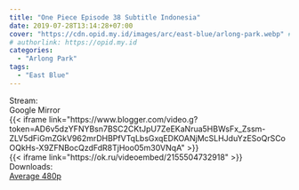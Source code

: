 ```yaml
---
title: "One Piece Episode 38 Subtitle Indonesia"
date: 2019-07-28T13:14:28+07:00
cover: "https://cdn.opid.my.id/images/arc/east-blue/arlong-park.webp" # Optional, cover
# authorlink: https://opid.my.id
categories:
  - "Arlong Park"
tags:
  - "East Blue"
---
```

<div class="ui menu violet borderless inverted">
  <div class="header item active">
        Stream:
    </div>
  <a class="active item" data-tab="google">
    <i class="google drive icon"></i> Google
  </a>
  <a class="item nounderline" data-tab="mirror">
    <i class="odnoklassniki icon"></i> Mirror
  </a>
</div>
<div class="ui bottom attached tab segment active" style="border:0 !important;" data-tab="google">
{{< iframe link="https://www.blogger.com/video.g?token=AD6v5dzYFNYBsn7BSC2CKtJpU7ZeEKaNrua5HBWsFx_Zssm-ZLV5dFiGmZGkV962mrDHBPfVTqLbsGxqEDKOANjMcSLHJduYzESoQrSCoOQkHs-X9ZFNBocQzdFdR8TjHoo05m30VNqA" >}}
</div>
<div class="ui bottom attached tab segment" style="border:0 !important;" data-tab="mirror">
{{< iframe link="https://ok.ru/videoembed/2155504732918" >}}
</div>
<div class="ui menu violet borderless inverted">
  <div class="header item active">
        Downloads:
    </div>
  <a class="item nounderline" href="https://ouo.io/ZNRSN8" target="_blank" rel="dofollow"><i class="google drive icon"></i>
    Average 480p</a>
</div>